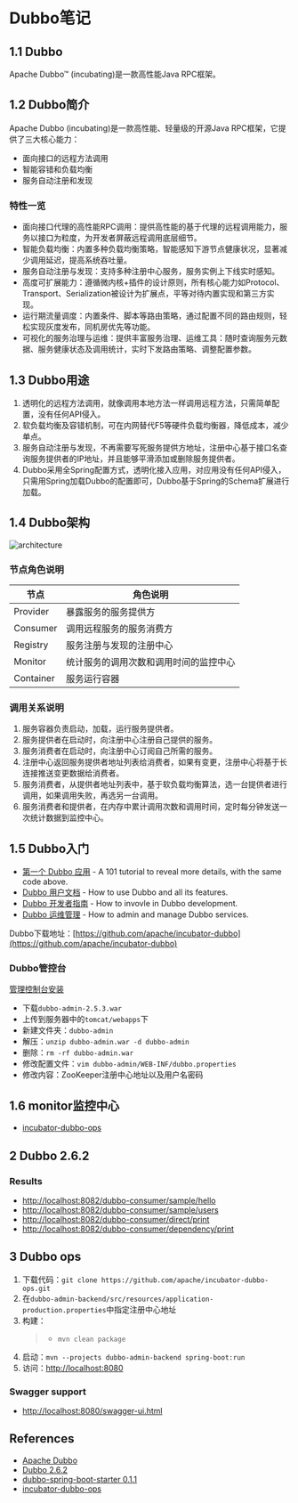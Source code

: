 # Dubbo笔记

## 1.1 Dubbo
Apache Dubbo™ (incubating)是一款高性能Java RPC框架。

## 1.2 Dubbo简介
Apache Dubbo (incubating)是一款高性能、轻量级的开源Java RPC框架，它提供了三大核心能力：
- 面向接口的远程方法调用
- 智能容错和负载均衡
- 服务自动注册和发现

### 特性一览
- 面向接口代理的高性能RPC调用：提供高性能的基于代理的远程调用能力，服务以接口为粒度，为开发者屏蔽远程调用底层细节。
- 智能负载均衡：内置多种负载均衡策略，智能感知下游节点健康状况，显著减少调用延迟，提高系统吞吐量。
- 服务自动注册与发现：支持多种注册中心服务，服务实例上下线实时感知。
- 高度可扩展能力：遵循微内核+插件的设计原则，所有核心能力如Protocol、Transport、Serialization被设计为扩展点，平等对待内置实现和第三方实现。
- 运行期流量调度：内置条件、脚本等路由策略，通过配置不同的路由规则，轻松实现灰度发布，同机房优先等功能。
- 可视化的服务治理与运维：提供丰富服务治理、运维工具：随时查询服务元数据、服务健康状态及调用统计，实时下发路由策略、调整配置参数。

## 1.3 Dubbo用途
1. 透明化的远程方法调用，就像调用本地方法一样调用远程方法，只需简单配置，没有任何API侵入。
1. 软负载均衡及容错机制，可在内网替代F5等硬件负载均衡器，降低成本，减少单点。
1. 服务自动注册与发现，不再需要写死服务提供方地址，注册中心基于接口名查询服务提供者的IP地址，并且能够平滑添加或删除服务提供者。
1. Dubbo采用全Spring配置方式，透明化接入应用，对应用没有任何API侵入，只需用Spring加载Dubbo的配置即可，Dubbo基于Spring的Schema扩展进行加载。

## 1.4 Dubbo架构
![architecture](http://dubbo.incubator.apache.org/img/architecture.png)

### 节点角色说明
节点 | 角色说明
----|------
Provider | 暴露服务的服务提供方
Consumer | 调用远程服务的服务消费方
Registry | 服务注册与发现的注册中心
Monitor | 统计服务的调用次数和调用时间的监控中心
Container | 服务运行容器

### 调用关系说明
1. 服务容器负责启动，加载，运行服务提供者。
1. 服务提供者在启动时，向注册中心注册自己提供的服务。
1. 服务消费者在启动时，向注册中心订阅自己所需的服务。
1. 注册中心返回服务提供者地址列表给消费者，如果有变更，注册中心将基于长连接推送变更数据给消费者。
1. 服务消费者，从提供者地址列表中，基于软负载均衡算法，选一台提供者进行调用，如果调用失败，再选另一台调用。
1. 服务消费者和提供者，在内存中累计调用次数和调用时间，定时每分钟发送一次统计数据到监控中心。

## 1.5 Dubbo入门
- [第一个 Dubbo 应用](http://dubbo.apache.org/zh-cn/blog/dubbo-101.html) - A 101 tutorial to reveal more details, with the same code above.
- [Dubbo 用户文档](http://dubbo.apache.org/zh-cn/docs/user/preface/background.html) - How to use Dubbo and all its features.
- [Dubbo 开发者指南](http://dubbo.apache.org/zh-cn/docs/dev/build.html) - How to invovle in Dubbo development.
- [Dubbo 运维管理](http://dubbo.apache.org/zh-cn/docs/admin/install/provider-demo.html) - How to admin and manage Dubbo services.

Dubbo下载地址：[https://github.com/apache/incubator-dubbo](https://github.com/apache/incubator-dubbo)

### Dubbo管控台
[管理控制台安装](http://dubbo.incubator.apache.org/zh-cn/docs/admin/install/admin-console.html)
- 下载`dubbo-admin-2.5.3.war`
- 上传到服务器中的`tomcat/webapps`下
- 新建文件夹：`dubbo-admin`
- 解压：`unzip dubbo-admin.war -d dubbo-admin`
- 删除：`rm -rf dubbo-admin.war`
- 修改配置文件：`vim dubbo-admin/WEB-INF/dubbo.properties`
- 修改内容：ZooKeeper注册中心地址以及用户名密码

## 1.6 monitor监控中心
- [incubator-dubbo-ops](https://github.com/apache/incubator-dubbo-ops)

## 2 Dubbo 2.6.2
### Results
- [http://localhost:8082/dubbo-consumer/sample/hello](http://localhost:8082/dubbo-consumer/sample/hello)
- [http://localhost:8082/dubbo-consumer/sample/users](http://localhost:8082/dubbo-consumer/sample/users)
- [http://localhost:8082/dubbo-consumer/direct/print](http://localhost:8082/dubbo-consumer/direct/print)
- [http://localhost:8082/dubbo-consumer/dependency/print](http://localhost:8082/dubbo-consumer/dependency/print)

## 3 Dubbo ops
1. 下载代码：`git clone https://github.com/apache/incubator-dubbo-ops.git`
2. 在`dubbo-admin-backend/src/resources/application-production.properties`中指定注册中心地址
3. 构建：
    > - `mvn clean package`
4. 启动：`mvn --projects dubbo-admin-backend spring-boot:run`
5. 访问：[http://localhost:8080](http://localhost:8080)

### Swagger support
- [http://localhost:8080/swagger-ui.html](http://localhost:8080/swagger-ui.html)

## References
- [Apache Dubbo](http://dubbo.incubator.apache.org/zh-cn/)
- [Dubbo 2.6.2](https://github.com/apache/incubator-dubbo/releases)
- [dubbo-spring-boot-starter 0.1.1](https://github.com/apache/incubator-dubbo-spring-boot-project)
- [incubator-dubbo-ops](https://github.com/apache/incubator-dubbo-ops)